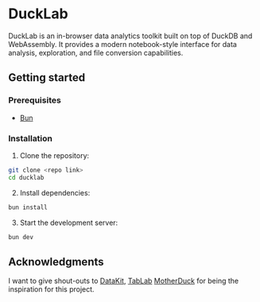 # DuckLab

DuckLab is an in-browser data analytics toolkit built on top of DuckDB and WebAssembly. It provides a modern notebook-style interface for data analysis, exploration, and file conversion capabilities.

## Getting started

### Prerequisites

- [Bun](https://bun.sh)

### Installation

1. Clone the repository:

```bash
git clone <repo link>
cd ducklab
```

2. Install dependencies:

```bash
bun install
```

3. Start the development server:

```bash
bun dev
```

## Acknowledgments

I want to give shout-outs to [DataKit](https://datakit.page), [TabLab](https://tablab.com) [MotherDuck](https://motherduck.com) for being the inspiration for this project.
